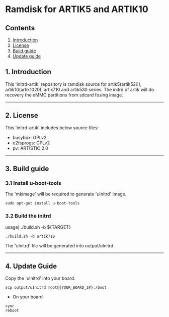 # Ramdisk for ARTIK5 and ARTIK10
## Contents
1. [Introduction](#1-introduction)
2. [License](#2-license)
3. [Build guide](#3-build-guide)
4. [Update guide](#4-update-guide)

## 1. Introduction
This 'initrd-artik' repository is ramdisk source for artik5(artik520),
artik10(artik1020), artik710 and artik530 series. The initrd of artik will do
recovery the eMMC partitions from sdcard fusing image.

---
## 2. License
This 'initrd-artik' includes below source files:
+ busybox: GPLv2
+ e2fsprogs: GPLv2
+ pv: ARTISTIC 2.0

---
## 3. Build guide
### 3.1 Install u-boot-tools
The 'mkimage' will be required to generate 'uInitrd' image.
```
sudo apt-get install u-boot-tools
```

### 3.2 Build the initrd
usage) ./build.sh -b ${TARGET}
```
./build.sh -b artik710
```

The 'uInitrd' file will be generated into output/uInitrd

---
## 4. Update Guide
Copy the 'uInitrd' into your board.

```
scp output/uInitrd root@{YOUR_BOARD_IP}:/boot
```

+ On your board
```
sync
reboot
```
